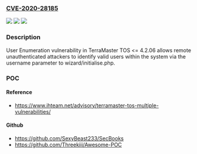 ### [CVE-2020-28185](https://cve.mitre.org/cgi-bin/cvename.cgi?name=CVE-2020-28185)
![](https://img.shields.io/static/v1?label=Product&message=n%2Fa&color=blue)
![](https://img.shields.io/static/v1?label=Version&message=n%2Fa&color=blue)
![](https://img.shields.io/static/v1?label=Vulnerability&message=n%2Fa&color=brighgreen)

### Description

User Enumeration vulnerability in TerraMaster TOS <= 4.2.06 allows remote unauthenticated attackers to identify valid users within the system via the username parameter to wizard/initialise.php.

### POC

#### Reference
- https://www.ihteam.net/advisory/terramaster-tos-multiple-vulnerabilities/

#### Github
- https://github.com/SexyBeast233/SecBooks
- https://github.com/Threekiii/Awesome-POC

